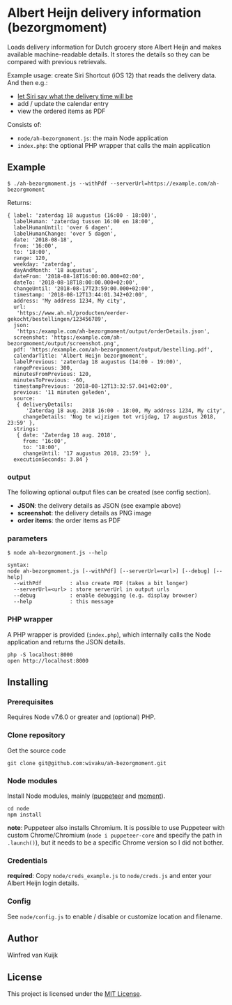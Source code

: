 # Albert Heijn delivery information (bezorgmoment)

Loads delivery information for Dutch grocery store Albert Heijn and makes available machine-readable details. It stores the details so they can be compared with previous retrievals.

Example usage: create Siri Shortcut (iOS 12) that reads the delivery data.
And then e.g.:
- [let Siri say what the delivery time will be](https://github.com/wivaku/ah-bezorgmoment/issues/1)
- add / update the calendar entry
- view the ordered items as PDF

Consists of:
- `node/ah-bezorgmoment.js`: the main Node application
- `index.php`: the optional PHP wrapper that calls the main application

## Example
```
$ ./ah-bezorgmoment.js --withPdf --serverUrl=https://example.com/ah-bezorgmoment
```
Returns:
```
{ label: 'zaterdag 18 augustus (16:00 - 18:00)',
  labelHuman: 'zaterdag tussen 16:00 en 18:00',
  labelHumanUntil: 'over 6 dagen',
  labelHumanChange: 'over 5 dagen',
  date: '2018-08-18',
  from: '16:00',
  to: '18:00',
  range: 120,
  weekday: 'zaterdag',
  dayAndMonth: '18 augustus',
  dateFrom: '2018-08-18T16:00:00.000+02:00',
  dateTo: '2018-08-18T18:00:00.000+02:00',
  changeUntil: '2018-08-17T23:59:00.000+02:00',
  timestamp: '2018-08-12T13:44:01.342+02:00',
  address: 'My address 1234, My city',
  url:
   'https://www.ah.nl/producten/eerder-gekocht/bestellingen/123456789',
  json:
   'https:/example.com/ah-bezorgmoment/output/orderDetails.json',
  screenshot: 'https:/example.com/ah-bezorgmoment/output/screenshot.png',
  pdf: 'https:/example.com/ah-bezorgmoment/output/bestelling.pdf',
  calendarTitle: 'Albert Heijn bezorgmoment',
  labelPrevious: 'zaterdag 18 augustus (14:00 - 19:00)',
  rangePrevious: 300,
  minutesFromPrevious: 120,
  minutesToPrevious: -60,
  timestampPrevious: '2018-08-12T13:32:57.041+02:00',
  previous: '11 minuten geleden',
  source:
   { deliveryDetails:
      'Zaterdag 18 aug. 2018 16:00 - 18:00, My address 1234, My city',
     changeDetails: 'Nog te wijzigen tot vrijdag, 17 augustus 2018, 23:59' },
  strings:
   { date: 'Zaterdag 18 aug. 2018',
     from: '16:00',
     to: '18:00',
     changeUntil: '17 augustus 2018, 23:59' },
  executionSeconds: 3.84 }
  ```

### output

The following optional output files can be created (see config section).
- **JSON**: the delivery details as JSON (see example above)
- **screenshot**: the delivery details as PNG image
- **order items**: the order items as PDF

### parameters

```
$ node ah-bezorgmoment.js --help

syntax:
node ah-bezorgmoment.js [--withPdf] [--serverUrl=<url>] [--debug] [--help]
  --withPdf         : also create PDF (takes a bit longer)
  --serverUrl=<url> : store serverUrl in output urls
  --debug           : enable debugging (e.g. display browser)
  --help            : this message
```

### PHP wrapper

A PHP wrapper is provided (`index.php`), which internally calls the Node application and returns the JSON details.

```
php -S localhost:8000
open http://localhost:8000
```


## Installing

### Prerequisites

Requires Node v7.6.0 or greater and (optional) PHP.

### Clone repository

Get the source code
```
git clone git@github.com:wivaku/ah-bezorgmoment.git
```

### Node modules

Install Node modules, mainly ([puppeteer](https://github.com/GoogleChrome/puppeteer) and [moment](https://momentjs.com/)). 

```
cd node
npm install
```

**note**: Puppeteer also installs Chromium. It is possible to use Puppeteer with custom Chrome/Chromium (`node i puppeteer-core` and specify the path in `.launch()`), but it needs to be a specific Chrome version so I did not bother.

### Credentials

**required**: Copy `node/creds_example.js` to `node/creds.js` and enter your Albert Heijn login details.

### Config

See `node/config.js` to enable / disable or customize location and filename. 

## Author

Winfred van Kuijk

## License

This project is licensed under the [MIT License](LICENSE).